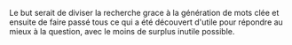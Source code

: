 Le but serait de diviser la recherche grace à la génération de mots clée et ensuite de faire passé tous ce qui a été découvert d'utile pour répondre au mieux à la question, avec le moins de surplus inutile possible. 

